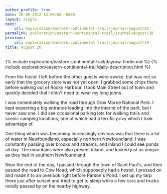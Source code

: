 ```yaml
---
author_profile: true
date: 20-08-2012 12:00:00 -0500
layout: single
next:
    url: exploration/eastern-continental-trail/journal/august/21
permalink: exploration/eastern-continental-trail/journal/august/20
previous:
    url: exploration/eastern-continental-trail/journal/august/19
title: August 20
---
```

{% include exploration/eastern-continental-trail/dayrow-finder.md %}
{% include exploration/eastern-continental-trail/daily-description.html %}

From the hostel I left before the other guests were awake, but was not so early that the grocery store was not yet open. I grabbed some chips there before walking out of Rocky Harbour. I took Main Street out of town and quickly decided that I didn't need to wear my long johns.

I was immediately walking the road through Gros Morne National Park. I kept expecting a big entrance leading into the interior of the park, but I never saw one. I did see occasional parking lots for walking trails and scenic camping locations, one of which had a terrific privy which I took advantage of.

One thing which was becoming increasingly obvious was that there is a lot of water in Newfoundland, especially northern Newfoundland. I was constantly passing over brooks and streams, and inland I could see ponds all day. The mountains were also present inland, and looked just as unique as they had in southern Newfoundland.

Near the end of the day, I passed through the town of Saint Paul's, and then passed the road to Cow Head, which supposedly had a hostel. I pressed on and made it to an overlook right before Parson's Pond. I set up my tarp there just after sunset and tried to get to sleep while a few cars and trucks noisily passed by on the nearby highway.